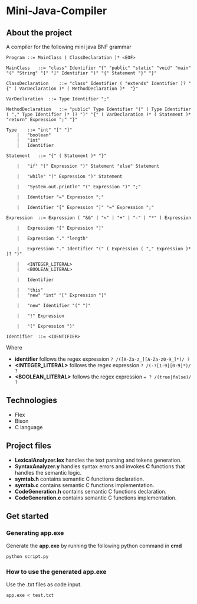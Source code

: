 # Mini-Java-Compiler
## About the project 
A compiler for the following mini java BNF grammar 
```
Program	::=	MainClass ( ClassDeclaration )* <EOF>

MainClass	::=	"class" Identifier "{" "public" "static" "void" "main" "(" "String" "[" "]" Identifier ")" "{" Statement "}" "}"

ClassDeclaration	::=	"class" Identifier ( "extends" Identifier )? "{" ( VarDeclaration )* ( MethodDeclaration )*  "}"

VarDeclaration	::=	Type Identifier ";"

MethodDeclaration	::=	"public" Type Identifier "(" ( Type Identifier ( "," Type Identifier )* )? ")" "{" ( VarDeclaration )* ( Statement )* "return" Expression ";" "}"

Type	::=	"int" "[" "]"
	|	"boolean"
	|	"int"
	|	Identifier

Statement	::=	"{" ( Statement )* "}"

	|	"if" "(" Expression ")" Statement "else" Statement

	|	"while" "(" Expression ")" Statement

	|	"System.out.println" "(" Expression ")" ";"

	|	Identifier "=" Expression ";"

	|	Identifier "[" Expression "]" "=" Expression ";"

Expression	::=	Expression ( "&&" | "<" | "+" | "-" | "*" ) Expression

	|	Expression "[" Expression "]"

	|	Expression "." "length"

	|	Expression "." Identifier "(" ( Expression ( "," Expression )* )? ")"

	|	<INTEGER_LITERAL>
	|	<BOOLEAN_LITERAL>

	|	Identifier

	|	"this"
	|	"new" "int" "[" Expression "]"

	|	"new" Identifier "(" ")"

	|	"!" Expression

	|	"(" Expression ")"

Identifier	::=	<IDENTIFIER>

```
Where
 - **identifier** follows the regex expression ```? /([A-Za-z_][A-Za-z0-9_]*)/ ? ```
 - **<INTEGER_LITERAL>** follows the regex expression ```? /(-?[1-9][0-9]*)/ ?  ```
 - **<BOOLEAN_LITERAL>** follows the regex expression ```= ? /(true|false)/ ?  ```

## Technologies
- Flex
- Bison
- C language
## Project files
- **LexicalAnalyzer.lex** handles the text parsing and tokens generation.
- **SyntaxAnalyzer.y** handles syntax errors and invokes **C** functions that handles the semantic logic.
- **symtab.h** contains semantic C functions declaration.
- **symtab.c** contains semantic C functions implementation.
- **CodeGeneration.h** contains semantic C functions declaration.
- **CodeGeneration.c** contains semantic C functions implementation.

## Get started
### Generating app.exe
Generate the **app.exe** by running the following python command in **cmd**
```py
python script.py 
```
### How to use the generated app.exe 
Use the .txt files as code input.
```
app.exe < test.txt
```
